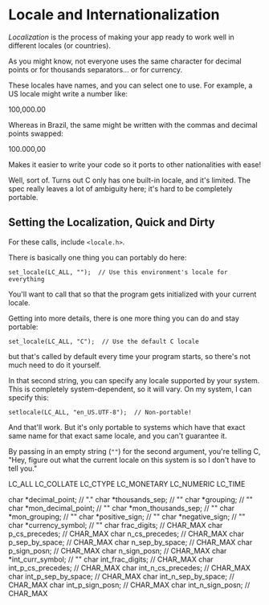 <!-- Beej's guide to C

# vim: ts=4:sw=4:nosi:et:tw=72
-->

# Locale and Internationalization

_Localization_ is the process of making your app ready to work well in
different locales (or countries).

As you might know, not everyone uses the same character for decimal
points or for thousands separators... or for currency.

These locales have names, and you can select one to use. For example, a
US locale might write a number like:

100,000.00

Whereas in Brazil, the same might be written with the commas and decimal
points swapped:

100.000,00

Makes it easier to write your code so it ports to other nationalities
with ease!

Well, sort of. Turns out C only has one built-in locale, and it's
limited. The spec really leaves a lot of ambiguity here; it's hard to be
completely portable.

## Setting the Localization, Quick and Dirty

For these calls, include `<locale.h>`.

There is basically one thing you can portably do here:

``` {.c}
set_locale(LC_ALL, "");  // Use this environment's locale for everything
```

You'll want to call that so that the program gets initialized with your
current locale.

Getting into more details, there is one more thing you can do and stay
portable:

``` {.c}
set_locale(LC_ALL, "C");  // Use the default C locale
```

but that's called by default every time your program starts, so there's
not much need to do it yourself.

In that second string, you can specify any locale supported by your
system. This is completely system-dependent, so it will vary. On my
system, I can specify this:

``` {.c}
setlocale(LC_ALL, "en_US.UTF-8");  // Non-portable!
```

And that'll work. But it's only portable to systems which have that
exact same name for that exact same locale, and you can't guarantee it.

By passing in an empty string (`""`) for the second argument, you're
telling C, "Hey, figure out what the current locale on this system is so
I don't have to tell you."



LC_ALL
LC_COLLATE
LC_CTYPE
LC_MONETARY
LC_NUMERIC
LC_TIME

char *decimal_point; // "."
char *thousands_sep; // ""
char *grouping; // ""
char *mon_decimal_point; // ""
char *mon_thousands_sep; // ""
char *mon_grouping; // ""
char *positive_sign; // ""
char *negative_sign; // ""
char *currency_symbol; // ""
char frac_digits; // CHAR_MAX
char p_cs_precedes; // CHAR_MAX
char n_cs_precedes; // CHAR_MAX
char p_sep_by_space; // CHAR_MAX
char n_sep_by_space; // CHAR_MAX
char p_sign_posn; // CHAR_MAX
char n_sign_posn; // CHAR_MAX
char *int_curr_symbol; // ""
char int_frac_digits; // CHAR_MAX
char int_p_cs_precedes; // CHAR_MAX
char int_n_cs_precedes; // CHAR_MAX
char int_p_sep_by_space; // CHAR_MAX
char int_n_sep_by_space; // CHAR_MAX
char int_p_sign_posn; // CHAR_MAX
char int_n_sign_posn; // CHAR_MAX